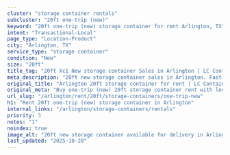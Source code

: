 ```yaml
---
cluster: "storage container rentals"
subcluster: "20ft one-trip (new)"
keyword: "20ft one-trip (new) storage container for rent Arlington, TX"
intent: "Transactional-Local"
page_type: "Location-Product"
city: "Arlington, TX"
service_type: "storage container"
condition: "New"
size: "20ft"
title_tag: "20ft Xc1 New storage container Sales in Arlington | LC Container"
meta_description: "20ft new storage container sales in Arlington. Fast delivery, competitive pricing. Serving storage containers area. Quote ID: F2O. Call (214) 524-4168 for your free quote today."
original_title: "Arlington 20ft storage container for rent | LC Container"
original_meta: "Buy one-trip (new) 20ft storage container rent with local delivery in Arlington, TX. LC Container — local Since 2003. Request a fast quote today."
url_slug: "/arlington/rent/20ft/storage-containers/one-trip-new"
h1: "Rent 20ft one-trip (new) storage container in Arlington"
internal_links: "/arlington/storage-containers/rentals"
priority: 3
notes: "1"
noindex: true
image_alt: "20ft new storage container available for delivery in Arlington"
last_updated: "2025-10-20"
---
```


<!-- TODO: Add unique city/inventory copy, images, and internal links here. -->
